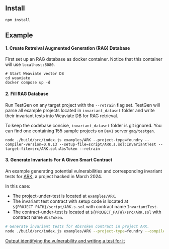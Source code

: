 ## Install
```
npm install
```

## Example
#### 1. Create Retreival Augmented Generation (RAG) Database
First set up an RAG database as docker container. Notice that this container will use `localhost:8080`.
```
# Start Weaviate vector DB
cd weaviate
docker compose up -d
```
#### 2. Fill RAG Database
Run TestGen on any target project with the `--retrain` flag set. TestGen will parse all example projects located in `invariant_dataset` folder and write their invariant tests into Weaviate DB for RAG retrieval. 

To keep the codebase concise, `invariant_dataset` folder is git ignored. You can find one containing 155 sample projects on `Dev1` server `gmq/testgen`.

```
node ./build/src/index.js examples/ARK --project-type=foundry --compiler-version=0.8.13 --setup-file=script/ARK.s.sol:InvariantTest --target-file=src/ARK.sol:AbsToken --retrain
```

#### 3. Generate Invariants For A Given Smart Contract
An example generating potential vulnerabilities and corresponding invariant tests for [ARK](https://github.com/SunWeb3Sec/DeFiHackLabs/tree/main?tab=readme-ov-file#20240324-ark---business-logic-flaw), a project hacked in March 2024.

In this case:
- The project-under-test is located at `examples/ARK`.
- The invariant test contract with setup code is located at `${PROJECT_PATH}/script/ARK.s.sol` with contract name `InvariantTest`.
- The contract-under-test is located at `${PROJECT_PATH}/src/ARK.sol` with contract name `AbsToken`.

```bash
# Generate invariant tests for AbsToken contract in project ARK.
node ./build/src/index.js examples/ARK --project-type=foundry --compiler-version=0.8.13 --setup-file=script/ARK.s.sol:InvariantTest --target-file=src/ARK.sol:AbsToken
```
[Output identifying the vulnerability and writing a test for it](https://github.com/fuzzland/testgen/blob/main/results/ARK.sol%3AAbsToken_output/script/src_ARK_Invaraint.sol#L1324)
